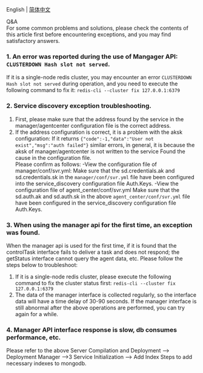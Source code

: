 English | [简体中文](qa-zh_CN.md)

Q&A  
For some common problems and solutions, please check the contents of this article first before encountering exceptions, and you may find satisfactory answers.

### 1. An error was reported during the use of Mangager API: `CLUSTERDOWN Hash slot not served`.
If it is a single-node redis cluster, you may encounter an error `CLUSTERDOWN Hash slot not served` during operation, and you need to execute the following command to fix it: `redis-cli --cluster fix 127.0.0.1:6379`

### 2. Service discovery exception troubleshooting.
1. First, please make sure that the address found by the service in the manager/agentcenter configuration file is the correct address.
2. If the address configuration is correct, it is a problem with the aksk configuration:
If it returns `{"code":-1,"data":"User not exist","msg":"auth failed"}` similar errors, in general, it is because the aksk of manager/agentcenter is not written to the service Found the cause in the configuration file.  
Please confirm as follows:
    -View the configuration file of manager/conf/svr.yml:
Make sure that the sd.credentials.ak and sd.credentials.sk in the `manager/conf/svr.yml` file have been configured into the service_discovery configuration file Auth.Keys.
    -View the configuration file of agent_center/conf/svr.yml
Make sure that the sd.auth.ak and sd.auth.sk in the above `agent_center/conf/svr.yml` file have been configured in the service_discovery configuration file Auth.Keys.

### 3. When using the manager api for the first time, an exception was found.
When the manager api is used for the first time, if it is found that the controlTask ​​interface fails to deliver a task and does not respond; the getStatus interface cannot query the agent data, etc. 
Please follow the steps below to troubleshoot:
1. If it is a single-node redis cluster, please execute the following command to fix the cluster status first: `redis-cli --cluster fix 127.0.0.1:6379`
2. The data of the manager interface is collected regularly, so the interface data will have a time delay of 30-90 seconds. If the manager interface is still abnormal after the above operations are performed, you can try again for a while.

### 4. Manager API interface response is slow, db consumes performance, etc.
Please refer to the above Server Compilation and Deployment --> Deployment Manager -->3 Service Initialization --> Add Index Steps to add necessary indexes to mongodb.
